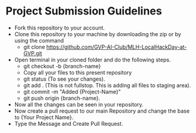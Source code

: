 # Project Submission Guidelines

- Fork this repository to your account.
- Clone this repository to your machine by downloading the zip or by using the command 
    - git clone https://github.com/GVP-AI-Club/MLH-LocalHackDay-at-GVP.git 
- Open terminal in your cloned folder and do the following steps.
    - git checkout -b {branch-name}
    - Copy all your files to this present repository 
    - git status (To see your changes).
    - git add . (This is not fullstop. This is adding all files to staging area).
    - git commit -m "Added {Project-Name}"
    - git push origin {branch-name}.
- Now all the changes can be seen in your repository.
- Now create a pull request to our main Repository and change the base to {Your Project Name}.
- Type the Message and Create Pull Request.